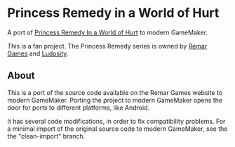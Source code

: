 # Princess Remedy in a World of Hurt
A port of [Princess Remedy In a World of Hurt](https://remar.se/daniel/remedy.php) to modern GameMaker.

This is a fan project.
The Princess Remedy series is owned by [Remar Games](https://remar.se/daniel/) and [Ludosity](https://ludosity.com/).

## About
This is a port of the source code available on the Remar Games website to modern GameMaker.
Porting the project to modern GameMaker opens the door for ports to different platforms, like Android.

It has several code modifications, in order to fix compatibility problems.
For a minimal import of the original source code to modern GameMaker, see the the "clean-import" branch.
